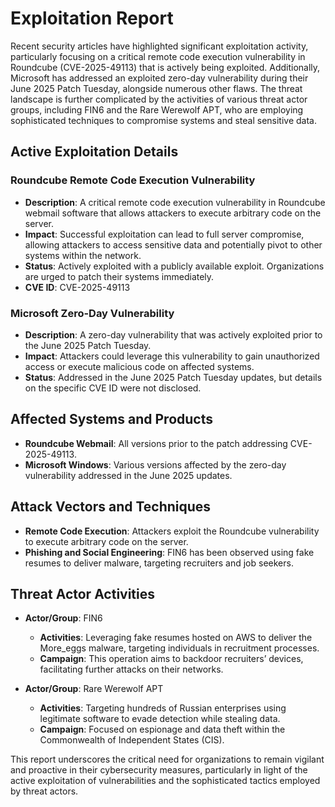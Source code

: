 # Exploitation Report

Recent security articles have highlighted significant exploitation activity, particularly focusing on a critical remote code execution vulnerability in Roundcube (CVE-2025-49113) that is actively being exploited. Additionally, Microsoft has addressed an exploited zero-day vulnerability during their June 2025 Patch Tuesday, alongside numerous other flaws. The threat landscape is further complicated by the activities of various threat actor groups, including FIN6 and the Rare Werewolf APT, who are employing sophisticated techniques to compromise systems and steal sensitive data.

## Active Exploitation Details

### Roundcube Remote Code Execution Vulnerability
- **Description**: A critical remote code execution vulnerability in Roundcube webmail software that allows attackers to execute arbitrary code on the server.
- **Impact**: Successful exploitation can lead to full server compromise, allowing attackers to access sensitive data and potentially pivot to other systems within the network.
- **Status**: Actively exploited with a publicly available exploit. Organizations are urged to patch their systems immediately.
- **CVE ID**: CVE-2025-49113

### Microsoft Zero-Day Vulnerability
- **Description**: A zero-day vulnerability that was actively exploited prior to the June 2025 Patch Tuesday.
- **Impact**: Attackers could leverage this vulnerability to gain unauthorized access or execute malicious code on affected systems.
- **Status**: Addressed in the June 2025 Patch Tuesday updates, but details on the specific CVE ID were not disclosed.

## Affected Systems and Products

- **Roundcube Webmail**: All versions prior to the patch addressing CVE-2025-49113.
- **Microsoft Windows**: Various versions affected by the zero-day vulnerability addressed in the June 2025 updates.

## Attack Vectors and Techniques

- **Remote Code Execution**: Attackers exploit the Roundcube vulnerability to execute arbitrary code on the server.
- **Phishing and Social Engineering**: FIN6 has been observed using fake resumes to deliver malware, targeting recruiters and job seekers.

## Threat Actor Activities

- **Actor/Group**: FIN6
  - **Activities**: Leveraging fake resumes hosted on AWS to deliver the More_eggs malware, targeting individuals in recruitment processes.
  - **Campaign**: This operation aims to backdoor recruiters’ devices, facilitating further attacks on their networks.

- **Actor/Group**: Rare Werewolf APT
  - **Activities**: Targeting hundreds of Russian enterprises using legitimate software to evade detection while stealing data.
  - **Campaign**: Focused on espionage and data theft within the Commonwealth of Independent States (CIS).

This report underscores the critical need for organizations to remain vigilant and proactive in their cybersecurity measures, particularly in light of the active exploitation of vulnerabilities and the sophisticated tactics employed by threat actors.